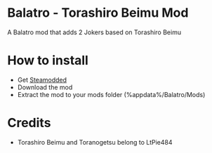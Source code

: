 # Balatro - Torashiro Beimu Mod
A Balatro mod that adds 2 Jokers based on Torashiro Beimu

# How to install
- Get [Steamodded](https://github.com/Steamopollys/Steamodded)
- Download the mod
- Extract the mod to your mods folder (%appdata%/Balatro/Mods)

# Credits
- Torashiro Beimu and Toranogetsu belong to LtPie484
